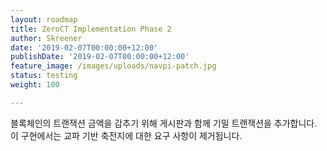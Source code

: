 ```yaml
---
layout: roadmap
title: ZeroCT Implementation Phase 2
author: Skreener
date: '2019-02-07T00:00:00+12:00'
publishDate: '2019-02-07T00:00:00+12:00'
feature_image: /images/uploads/navpi-patch.jpg
status: testing
weight: 100

---
```


블록체인의 트랜잭션 금액을 감추기 위해 게시판과 함께 기밀 트랜잭션을 추가합니다. 이 구현에서는 교파 기반 축전지에 대한 요구 사항이 제거됩니다.
